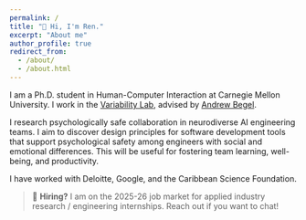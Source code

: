 ```yaml
---
permalink: /
title: "👋 Hi, I'm Ren."
excerpt: "About me"
author_profile: true
redirect_from: 
  - /about/
  - /about.html
---
```

I am a Ph.D. student in Human-Computer Interaction at Carnegie Mellon University. I work in the [Variability Lab](https://cmu-variability.github.io/ "Lab site"), advised by [Andrew Begel](https://andrewbegel.com/ "Andrew's Site").

I research psychologically safe collaboration in neurodiverse AI engineering teams. I aim to discover design principles for software development tools that support psychological safety among engineers with social and emotional differences. This will be useful for fostering team learning, well-being, and productivity.

I have worked with Deloitte, Google, and the Caribbean Science Foundation.

> 📣  **Hiring?** I am on the 2025-26 job market for applied industry research / engineering internships. Reach out if you want to chat!